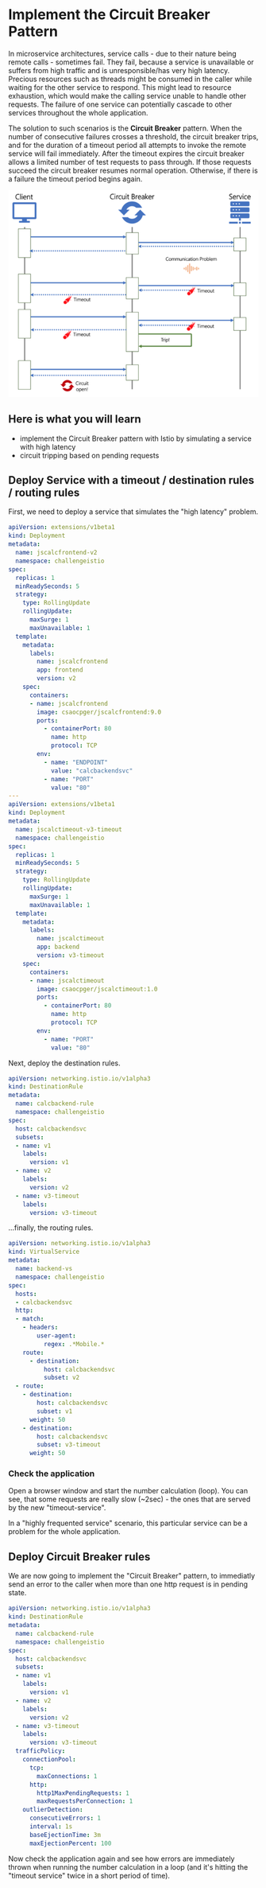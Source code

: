 # Implement the Circuit Breaker Pattern #

In microservice architectures, service calls - due to their nature being remote calls - sometimes fail. They fail, because a service is unavailable or suffers from high traffic and is unresponsible/has very high latency. Precious resources such as threads might be consumed in the caller while waiting for the other service to respond. This might lead to resource exhaustion, which would make the calling service unable to handle other requests. The failure of one service can potentially cascade to other services throughout the whole application. 

The solution to such scenarios is the **Circuit Breaker** pattern. When the number of consecutive failures crosses a threshold, the circuit breaker trips, and for the duration of a timeout period all attempts to invoke the remote service will fail immediately. After the timeout expires the circuit breaker allows a limited number of test requests to pass through. If those requests succeed the circuit breaker resumes normal operation. Otherwise, if there is a failure the timeout period begins again.

![Circuit Breaker](/img/circuitbreaker.png)

## Here is what you will learn ##

- implement the Circuit Breaker pattern with Istio by simulating a service with high latency
- circuit tripping based on pending requests

## Deploy Service with a timeout / destination rules / routing rules ##

First, we need to deploy a service that simulates the "high latency" problem.

```yaml
apiVersion: extensions/v1beta1
kind: Deployment
metadata:
  name: jscalcfrontend-v2
  namespace: challengeistio
spec:
  replicas: 1
  minReadySeconds: 5
  strategy:
    type: RollingUpdate
    rollingUpdate:
      maxSurge: 1
      maxUnavailable: 1
  template:
    metadata:
      labels:
        name: jscalcfrontend
        app: frontend
        version: v2
    spec:
      containers:
      - name: jscalcfrontend
        image: csaocpger/jscalcfrontend:9.0
        ports:
          - containerPort: 80
            name: http         
            protocol: TCP
        env: 
          - name: "ENDPOINT"
            value: "calcbackendsvc"
          - name: "PORT"
            value: "80"
---
apiVersion: extensions/v1beta1
kind: Deployment
metadata:
  name: jscalctimeout-v3-timeout
  namespace: challengeistio
spec:
  replicas: 1
  minReadySeconds: 5
  strategy:
    type: RollingUpdate
    rollingUpdate:
      maxSurge: 1
      maxUnavailable: 1
  template:
    metadata:
      labels:
        name: jscalctimeout
        app: backend
        version: v3-timeout
    spec:
      containers:
      - name: jscalctimeout
        image: csaocpger/jscalctimeout:1.0
        ports:
          - containerPort: 80
            name: http
            protocol: TCP
        env: 
          - name: "PORT"
            value: "80"
```

Next, deploy the destination rules.

```yaml
apiVersion: networking.istio.io/v1alpha3
kind: DestinationRule
metadata:
  name: calcbackend-rule
  namespace: challengeistio
spec:
  host: calcbackendsvc
  subsets:
  - name: v1
    labels:
      version: v1
  - name: v2
    labels:
      version: v2
  - name: v3-timeout
    labels:
      version: v3-timeout
```

...finally, the routing rules.

```yaml
apiVersion: networking.istio.io/v1alpha3
kind: VirtualService
metadata:
  name: backend-vs
  namespace: challengeistio
spec:
  hosts:
  - calcbackendsvc
  http:
  - match:
    - headers:
        user-agent:
          regex: .*Mobile.*
    route:
      - destination:
          host: calcbackendsvc
          subset: v2
  - route:
    - destination:
        host: calcbackendsvc
        subset: v1
      weight: 50
    - destination:
        host: calcbackendsvc
        subset: v3-timeout
      weight: 50
```

### Check the application ###

Open a browser window and start the number calculation (loop). You can see, that some requests are really slow (~2sec) - the ones that are served by the new "timeout-service". 

In a "highly frequented service" scenario, this particular service can be a problem for the whole application.


## Deploy Circuit Breaker rules ##

We are now going to implement the "Circuit Breaker" pattern, to immediatly send an error to the caller when more than one http request is in pending state.

```yaml
apiVersion: networking.istio.io/v1alpha3
kind: DestinationRule
metadata:
  name: calcbackend-rule
  namespace: challengeistio
spec:
  host: calcbackendsvc
  subsets:
  - name: v1
    labels:
      version: v1
  - name: v2
    labels:
      version: v2
  - name: v3-timeout
    labels:
      version: v3-timeout
  trafficPolicy:
    connectionPool:
      tcp:
        maxConnections: 1
      http:
        http1MaxPendingRequests: 1
        maxRequestsPerConnection: 1
    outlierDetection:
      consecutiveErrors: 1
      interval: 1s
      baseEjectionTime: 3m
      maxEjectionPercent: 100
```

Now check the application again and see how errors are immediately thrown when running the number calculation in a loop (and it's hitting the "timeout service" twice in a short period of time).
